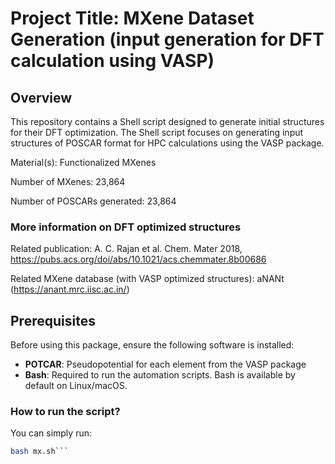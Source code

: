 # Project Title: **MXene Dataset Generation (input generation for DFT calculation using VASP)**

## Overview
This repository contains a Shell script designed to generate initial structures for their DFT optimization. The Shell script focuses on generating input structures of POSCAR format for HPC calculations using the VASP package.

Material(s): Functionalized MXenes

Number of MXenes: 23,864

Number of POSCARs generated: 23,864

### More information on DFT optimized structures

Related publication: A. C. Rajan et al. Chem. Mater 2018, https://pubs.acs.org/doi/abs/10.1021/acs.chemmater.8b00686 

Related MXene database (with VASP optimized structures): aNANt (https://anant.mrc.iisc.ac.in/)

## Prerequisites
Before using this package, ensure the following software is installed:
- **POTCAR**: Pseudopotential for each element from the VASP package
- **Bash**: Required to run the automation scripts. Bash is available by default on Linux/macOS. 

### How to run the script?
You can simply run:

```bash
bash mx.sh```

